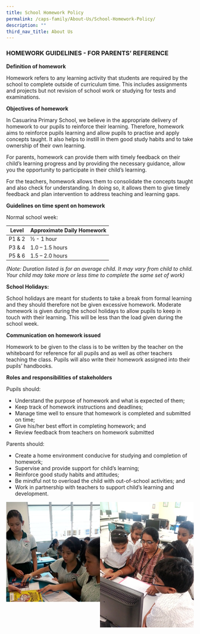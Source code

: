 ```yaml
---
title: School Homework Policy
permalink: /caps-family/About-Us/School-Homework-Policy/
description: ""
third_nav_title: About Us
---
```

### HOMEWORK GUIDELINES - FOR PARENTS’ REFERENCE

  

**Definition of homework**

Homework refers to any learning activity that students are required by the school to complete outside of curriculum time. This includes assignments and projects but not revision of school work or studying for tests and examinations.

  

**Objectives of homework**

In Casuarina Primary School, we believe in the appropriate delivery of homework to our pupils to reinforce their learning. Therefore, homework aims to reinforce pupils learning and allow pupils to practise and apply concepts taught. It also helps to instill in them good study habits and to take ownership of their own learning.

  

For parents, homework can provide them with timely feedback on their child’s learning progress and by providing the necessary guidance, allow you the opportunity to participate in their child’s learning.

  

For the teachers, homework allows them to consolidate the concepts taught and also check for understanding. In doing so, it allows them to give timely feedback and plan intervention to address teaching and learning gaps.

  

**Guidelines on time spent on homework**

Normal school week:

  

| Level | Approximate Daily Homework |
| --- | --- |
| P1 & 2 | ½ - 1 hour |
| P3 & 4 | 1.0 – 1.5 hours |
| P5 & 6 | 1.5 – 2.0 hours |

_(Note: Duration listed is for an average child. It may vary from child to child. Your child may take more or less time to complete the same set of work)_

  

**School Holidays:**

School holidays are meant for students to take a break from formal learning and they should therefore not be given excessive homework. Moderate homework is given during the school holidays to allow pupils to keep in touch with their learning. This will be less than the load given during the school week.

  

**Communication on homework issued**

Homework to be given to the class is to be written by the teacher on the whiteboard for reference for all pupils and as well as other teachers teaching the class. Pupils will also write their homework assigned into their pupils’ handbooks.

  

**Roles and responsibilities of stakeholders**

Pupils should:

*   Understand the purpose of homework and what is expected of them;
*   Keep track of homework instructions and deadlines;
*   Manage time well to ensure that homework is completed and submitted on time;
*   Give his/her best effort in completing homework; and
*   Review feedback from teachers on homework submitted

  

Parents should:

*   Create a home environment conducive for studying and completion of homework;
*   Supervise and provide support for child’s learning;
*   Reinforce good study habits and attitudes;
*   Be mindful not to overload the child with out-of-school activities; and
*   Work in partnership with teachers to support child’s learning and development.

<img src="/images/Homework.jpeg" 
     style="width:50%;float:left">
		 <img src="/images/Homework2.jpeg" 
     style="width:50%">